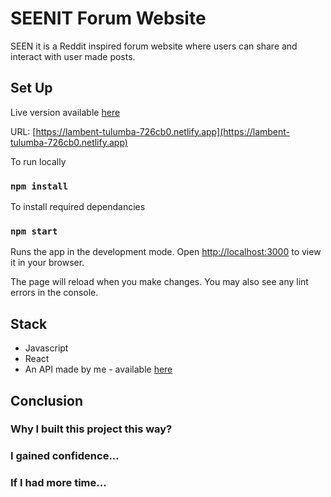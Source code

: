 # SEENIT Forum Website

SEEN it is a Reddit inspired forum website where users can share and interact with user made posts.

## Set Up

Live version available [here](https://lambent-tulumba-726cb0.netlify.app)

URL: [https://lambent-tulumba-726cb0.netlify.app](https://lambent-tulumba-726cb0.netlify.app)

To run locally

### `npm install`

To install required dependancies

### `npm start`

Runs the app in the development mode.
Open [http://localhost:3000](http://localhost:3000) to view it in your browser.

The page will reload when you make changes.
You may also see any lint errors in the console.

## Stack

- Javascript
- React
- An API made by me - available [here](https://github.com/tomaszkrupa1/tk-nc-news)

## Conclusion

### Why I built this project this way?

### I gained confidence...

### If I had more time...
